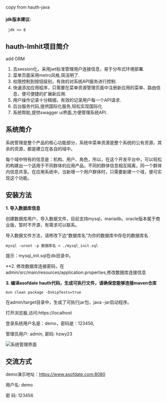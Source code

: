 
copy from   hauth-java

#### jdk版本建议:
```
 jdk >= 8
```

## hauth-lmhit项目简介
add ORM



1. 去session化，采用jwt标准管理用户连接信息，易于分布式环境部署.
2. 菜单页面采用metro风格,简洁明了.
3. 权限控制到按钮级别，有效的对系统API服务进行控制.
4. 快速添加应用程序，只需要在菜单资源管理页面中注册新应用的菜单、路由信息，便可便捷的扩展新应用.
5. 用户操作记录十分精细，有效的记录用户每一个API请求.
6. 后台服务代码,提供国际化服务,轻松实现国际化
7. 系统帮助,提供swagger ui界面,方便管理系统API.

## 系统简介

系统管理是整个产品的核心功能部分，系统中菜单资源是整个系统的公有资源，其余的资源，都是建立在各自的域中。

每个域中特有的信息是：机构、用户、角色，所以，在这个开发平台中，可以轻松的构建出一个适用于不同群体的应用产品，不同的群体信息相互隔离，同一个群体内信息共享。在应用系统中，当新增一个用户群体时，只需要新建一个域，便可实现这个功能。

## 安装方法

**1. 导入数据库信息**

创建数据库用户，导入数据文件，目前支持mysql，mariadb。oracle版本属于商业版，暂时不开源，有需求可以联系。

导入数据文件方法，请修改下边“数据库名”为你的数据库中存在的数据库名
```shell
mysql -uroot -p 数据库名 < ./mysql_init.sql
```
提示：mysql_init.sql在db目录中。

**2. 修改数据库连接密码，在admin/src/main/resources/application.properties,修改数据库连接信息

**3. 编译asofdate hauth代码，生成可执行文件，请确保您能够连接maven仓库**

```shell
mvn clean package -DskipTests=true
```
在admin/target目录中，生成了可执行jar包，java -jar启动程序。

打开浏览器,访问:https://localhost

登录系统用户名是：demo，密码是：123456, 

管理员用户: admin, 密码: hzwy23


![系统管理界面](./doc/system_manage.png)

## 交流方式



demo演示地址：https://www.asofdate.com:8080

用户名: demo

密  码: 123456
